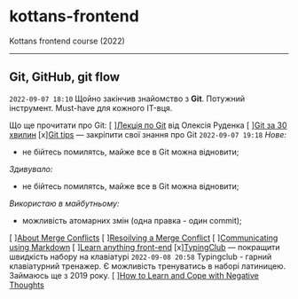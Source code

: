 # kottans-frontend
Kottans frontend course (2022)

--------------------------------------

Git, GitHub, git flow
--------------------------------------

`2022-09-07 18:10`
Щойно закінчив знайомство з __Git__. Потужний інструмент. Must-have для кожного IT-вця.

Що ще прочитати про Git:
[ ][Лекція по Git](https://www.youtube.com/playlist?list=PLS8sEUxbfFY9MnPIFPTNlaS5xX7P5Ge-5) від Олексія Руденка
[ ][Git за 30 хвилин](https://codeguida.com/post/453)
[x][Git tips](http://sixrevisions.com/web-development/git-tips/) — закріпити свої знання про Git
`2022-09-07 19:18`
_Нове:_
   - не бійтесь помилятсь, майже все в Git можна відновити;

_Здивувало:_
   - не бійтесь помилятсь, майже все в Git можна відновити;

_Використаю в майбутньому:_
   - можливість атомарних змін (одна правка - один commit);

[ ][About Merge Conflicts](https://docs.github.com/en/free-pro-team@latest/github/collaborating-with-issues-and-pull-requests/about-merge-conflicts)
[ ][Resoilving a Merge Conflict](https://docs.github.com/en/free-pro-team@latest/github/collaborating-with-issues-and-pull-requests/resolving-a-merge-conflict-using-the-command-line)
[ ][Communicating using Markdown](https://lab.github.com/githubtraining/communicating-using-markdown)
[ ][Learn anything front-end](https://learn-anything.xyz/web-development/front-end)
[x][TypingClub](https://www.typingclub.com/) — покращити швидкість набору на клавіатурі
`2022-09-08 20:58` Typingclub - гарний клавіатурний тренажер. Є можливість тренуватись в наборі латиницею. Займаюсь ще з 2019 року.
[ ][How to Learn and Cope with Negative Thoughts](https://guides.hexlet.io/learning/)
